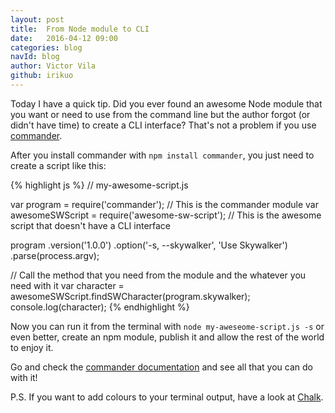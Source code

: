```yaml
---
layout: post
title:  From Node module to CLI
date:   2016-04-12 09:00
categories: blog
navId: blog
author: Victor Vila
github: irikuo
---
```


Today I have a quick tip. Did you ever found an awesome Node module that you want or need to use from the command line but the author forgot (or didn't have time) to create a CLI interface? That's not a problem if you use [commander](https://www.npmjs.com/package/commander).

After you install commander with `npm install commander`, you just need to create a script like this:

{% highlight js %}
// my-awesome-script.js

var program = require('commander'); // This is the commander module
var awesomeSWScript = require('awesome-sw-script'); // This is the awesome script that doesn't have a CLI interface

program
  .version('1.0.0')
  .option('-s, --skywalker', 'Use Skywalker')
  .parse(process.argv);

// Call the method that you need from the module and the whatever you need with it
var character = awesomeSWScript.findSWCharacter(program.skywalker);
console.log(character);
{% endhighlight %}

Now you can run it from the terminal with `node my-aweseome-script.js -s` or even better, create an npm module, publish it and allow the rest of the world to enjoy it.

Go and check the [commander documentation](https://www.npmjs.com/package/commander) and see all that you can do with it!

P.S. If you want to add colours to your terminal output, have a look at [Chalk](https://github.com/chalk/chalk).
